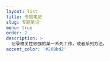 ```yaml
---
layout: list
title: 专题笔记
slug: 专题笔记
menu: true
order: 2
description: >
  记录相关性较强的某一系列工作，或者系列方法。
accent_color: '#268bd2'
---
```

